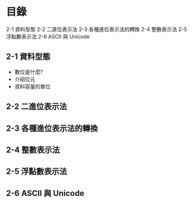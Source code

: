 # 目錄
  2-1 資料型態
  2-2 二進位表示法
  2-3 各種進位表示法的轉換
  2-4 整數表示法
  2-5 浮點數表示法
  2-6 ASCII 與 Unicode



## 2-1 資料型態
+ 數位是什麼?
+ 介紹位元
+ 資料容量的單位
## 2-2 二進位表示法
## 2-3 各種進位表示法的轉換
## 2-4 整數表示法
## 2-5 浮點數表示法
## 2-6 ASCII 與 Unicode

